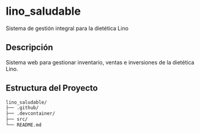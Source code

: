 # lino_saludable

Sistema de gestión integral para la dietética Lino

## Descripción
Sistema web para gestionar inventario, ventas e inversiones de la dietética Lino.

## Estructura del Proyecto
```markdown
lino_saludable/
├── .github/
├── .devcontainer/
├── src/
└── README.md
```